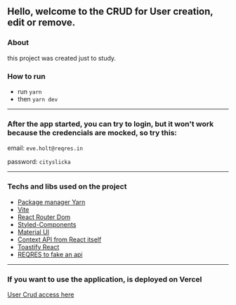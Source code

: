 ## Hello, welcome to the CRUD for User creation, edit or remove.

### About

this project was created just to study.

### How to run

- run `yarn`
- then `yarn dev`

---

### After the app started, you can try to login, but it won't work because the credencials are mocked, so try this:

email: `eve.holt@reqres.in`

password: `cityslicka`

---

### Techs and libs used on the project

- [Package manager Yarn](https://yarnpkg.com/)
- [Vite](https://vitejs.dev)
- [React Router Dom](https://reactrouter.com/en/main)
- [Styled-Components](https://styled-components.com/)
- [Material UI](https://mui.com/)
- [Context API from React itself](https://reactjs.org/docs/context.html)
- [Toastify React](https://fkhadra.github.io/react-toastify/introduction)
- [REQRES to fake an api](https://reqres.in/)

---

### If you want to use the application, is deployed on Vercel

[User Crud access here]()
